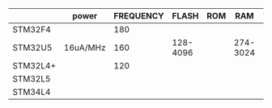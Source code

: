 
|          | power    | FREQUENCY | FLASH    | ROM | RAM      | TIMERS | CAN | UART | I2C | GPIO |
| -------- | -------- | --------- | -------- | --- | -------- | ------ | --- | ---- | --- | ---- |
| STM32F4  |          | 180       |          |     |          |        |     |      |     |      |
| STM32U5  | 16uA/MHz | 160       | 128-4096 |     | 274-3024 |        |     |      |     |      |
| STM32L4+ |          | 120       |          |     |          |        |     |      |     |      |
| STM32L5  |          |           |          |     |          |        |     |      |     |      |
| STM34L4  |          |           |          |     |          |        |     |      |     |      |
